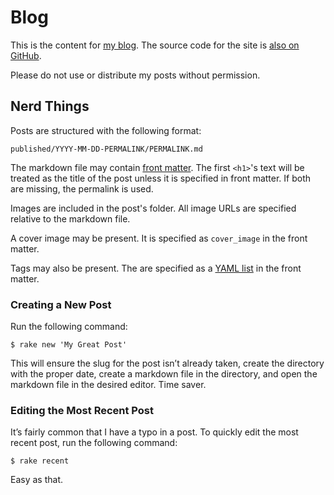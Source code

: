 # Blog

This is the content for [my blog](https://blog.soff.es/). The source code for the site is [also on GitHub](https://github.com/soffes/blog.soff.es).

Please do not use or distribute my posts without permission.


## Nerd Things

Posts are structured with the following format:

    published/YYYY-MM-DD-PERMALINK/PERMALINK.md

The markdown file may contain [front matter](https://jekyllrb.com/docs/frontmatter/). The first `<h1>`'s text will be treated as the title of the post unless it is specified in front matter. If both are missing, the permalink is used.

Images are included in the post's folder. All image URLs are specified relative to the markdown file.

A cover image may be present. It is specified as `cover_image` in the front matter.

Tags may also be present. The are specified as a [YAML list](https://en.wikipedia.org/wiki/YAML#Lists) in the front matter.


### Creating a New Post

Run the following command:

    $ rake new 'My Great Post'

This will ensure the slug for the post isn’t already taken, create the directory with the proper date, create a markdown file in the directory, and open the markdown file in the desired editor. Time saver.


### Editing the Most Recent Post

It’s fairly common that I have a typo in a post. To quickly edit the most recent post, run the following command:

    $ rake recent

Easy as that.
